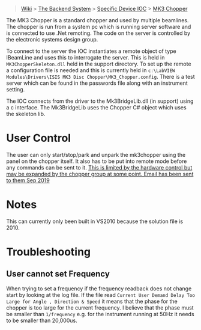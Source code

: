 > [Wiki](Home) > [The Backend System](The-Backend-System) > [Specific Device IOC](Specific-Device-IOC) > [MK3 Chopper](MK3-Chopper)

The MK3 Chopper is a standard chopper and used by multiple beamlines. The chopper is run from a system pc which is running server software and is connected to use .Net remoting. The code on the server is controlled by the electronic systems design group. 

To connect to the server the IOC instantiates a remote object of type IBeamLine and uses this to interrogate the server. This is held in `MK3ChopperSkeleton.dll` held in the support directory. To set up the remote a configuration file is needed and this is currently held in `c:\LabVIEW Modules\Drivers\ISIS MK3 Disc Chopper\MK3_Chopper.config`. There is a test server which can be found in the passwords file along with an instrument setting.

The IOC connects from the driver to the Mk3BridgeLib.dll (in support) using a c interface. The Mk3BridgeLib uses the Chopper C# object which uses the skeleton lib.

# User Control

The user can only start/stop/park and unpark the mk3chopper using the panel on the chopper itself. It also has to be put into remote mode before any commands can be sent to it. [This is limited by the hardware control but may be expanded by the chopper group at some point. Email has been sent to them Sep 2019](https://github.com/ISISComputingGroup/IBEX/issues/4389)

# Notes

This can currently only been built in VS2010 because the solution file is 2010.

# Troubleshooting

## User cannot set Frequency

When trying to set a frequency if the frequency readback does not change start by looking at the log file. If the file read `Current User Demand Delay Too Large for Angle , Direction & Speed` it means that the phase for the chopper is too large for the current frequency. I believe that the phase must be smaller than `1/frequency` e.g. for the instrument running at 50Hz it needs to be smaller than 20,000us. 
